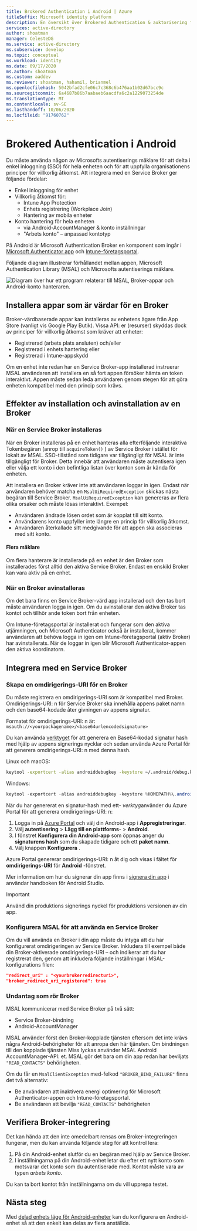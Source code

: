 ```yaml
---
title: Brokered Authentication i Android | Azure
titleSuffix: Microsoft identity platform
description: En översikt över Brokered Authentication & auktorisering för Android i Microsoft Identity Platform
services: active-directory
author: shoatman
manager: CelesteDG
ms.service: active-directory
ms.subservice: develop
ms.topic: conceptual
ms.workload: identity
ms.date: 09/17/2020
ms.author: shoatman
ms.custom: aaddev
ms.reviewer: shoatman, hahamil, brianmel
ms.openlocfilehash: 5042bfad2cfe06c7c368c6b476aa1b02d67bcc9c
ms.sourcegitcommit: 6a4687b86b7aabaeb6aacdfa6c2a1229073254de
ms.translationtype: MT
ms.contentlocale: sv-SE
ms.lasthandoff: 10/06/2020
ms.locfileid: "91760762"
---
```

# <a name="brokered-authentication-in-android"></a>Brokered Authentication i Android

Du måste använda någon av Microsofts autentiserings mäklare för att delta i enkel inloggning (SSO) för hela enheten och för att uppfylla organisationens principer för villkorlig åtkomst. Att integrera med en Service Broker ger följande fördelar:

- Enkel inloggning för enhet
- Villkorlig åtkomst för:
  - Intune App Protection
  - Enhets registrering (Workplace Join)
  - Hantering av mobila enheter
- Konto hantering för hela enheten
  -  via Android-AccountManager & konto inställningar
  - "Arbets konto" – anpassad kontotyp

På Android är Microsoft Authentication Broker en komponent som ingår i [Microsoft Authenticator app](https://play.google.com/store/apps/details?id=com.azure.authenticator) och [Intune-företagsportal](https://play.google.com/store/apps/details?id=com.microsoft.windowsintune.companyportal).

Följande diagram illustrerar förhållandet mellan appen, Microsoft Authentication Library (MSAL) och Microsofts autentiserings mäklare.

![Diagram över hur ett program relaterar till MSAL, Broker-appar och Android-konto hanteraren.](./media/brokered-auth/brokered-deployment-diagram.png)

## <a name="installing-apps-that-host-a-broker"></a>Installera appar som är värdar för en Broker

Broker-värdbaserade appar kan installeras av enhetens ägare från App Store (vanligt vis Google Play Butik). Vissa API: er (resurser) skyddas dock av principer för villkorlig åtkomst som kräver att enheter:

- Registrerad (arbets plats ansluten) och/eller
- Registrerad i enhets hantering eller
- Registrerad i Intune-appskydd

Om en enhet inte redan har en Service Broker-app installerad instruerar MSAL användaren att installera en så fort appen försöker hämta en token interaktivt. Appen måste sedan leda användaren genom stegen för att göra enheten kompatibel med den princip som krävs.

## <a name="effects-of-installing-and-uninstalling-a-broker"></a>Effekter av installation och avinstallation av en Broker

### <a name="when-a-broker-is-installed"></a>När en Service Broker installeras

När en Broker installeras på en enhet hanteras alla efterföljande interaktiva Tokenbegäran (anrop till `acquireToken()` ) av Service Broker i stället för lokalt av MSAL. SSO-tillstånd som tidigare var tillgängligt för MSAL är inte tillgängligt för Broker. Detta innebär att användaren måste autentisera igen eller välja ett konto i den befintliga listan över konton som är kända för enheten.

Att installera en Broker kräver inte att användaren loggar in igen. Endast när användaren behöver matcha en `MsalUiRequiredException` skickas nästa begäran till Service Broker. `MsalUiRequiredException` kan genereras av flera olika orsaker och måste lösas interaktivt. Exempel:

- Användaren ändrade lösen ordet som är kopplat till sitt konto.
- Användarens konto uppfyller inte längre en princip för villkorlig åtkomst.
- Användaren återkallade sitt medgivande för att appen ska associeras med sitt konto.

#### <a name="multiple-brokers"></a>Flera mäklare

Om flera hanterare är installerade på en enhet är den Broker som installerades först alltid den aktiva Service Broker. Endast en enskild Broker kan vara aktiv på en enhet.

### <a name="when-a-broker-is-uninstalled"></a>När en Broker avinstalleras

Om det bara finns en Service Broker-värd app installerad och den tas bort måste användaren logga in igen. Om du avinstallerar den aktiva Broker tas kontot och tillhör ande token bort från enheten.

Om Intune-företagsportal är installerat och fungerar som den aktiva utjämningen, och Microsoft Authenticator också är installerat, kommer användaren att behöva logga in igen om Intune-företagsportal (aktiv Broker) har avinstallerats. När de loggar in igen blir Microsoft Authenticator-appen den aktiva koordinatorn.

## <a name="integrating-with-a-broker"></a>Integrera med en Service Broker

### <a name="generating-a-redirect-uri-for-a-broker"></a>Skapa en omdirigerings-URI för en Broker

Du måste registrera en omdirigerings-URI som är kompatibel med Broker. Omdirigerings-URI: n för Service Broker ska innehålla appens paket namn och den base64-kodade åter givningen av appens signatur.

Formatet för omdirigerings-URI: n är: `msauth://<yourpackagename>/<base64urlencodedsignature>`

Du kan använda [verktyget](https://manpages.debian.org/buster/openjdk-11-jre-headless/keytool.1.en.html) för att generera en Base64-kodad signatur hash med hjälp av appens signerings nycklar och sedan använda Azure Portal för att generera omdirigerings-URI: n med denna hash.

Linux och macOS:

```bash
keytool -exportcert -alias androiddebugkey -keystore ~/.android/debug.keystore | openssl sha1 -binary | openssl base64
```

Windows:

```powershell
keytool -exportcert -alias androiddebugkey -keystore %HOMEPATH%\.android\debug.keystore | openssl sha1 -binary | openssl base64
```

När du har genererat en signatur-hash med ett- *verktyg*använder du Azure Portal för att generera omdirigerings-URI: n:

1. Logga in på [Azure Portal](https://portal.azure.com) och välj din Android-app i **Appregistreringar**.
1. Välj **autentisering**  >  **Lägg till en plattforms**-  >  **Android**.
1. I fönstret **Konfigurera din Android-app** som öppnas anger du **signaturens hash** som du skapade tidigare och ett **paket namn**.
1. Välj knappen **Konfigurera** .

Azure Portal genererar omdirigerings-URI: n åt dig och visas i fältet för **omdirigerings-URI** för **Android** -fönstret.

Mer information om hur du signerar din app finns i [signera din app](https://developer.android.com/studio/publish/app-signing) i användar handboken för Android Studio.

> [!IMPORTANT]
> Använd din produktions signerings nyckel för produktions versionen av din app.

### <a name="configure-msal-to-use-a-broker"></a>Konfigurera MSAL för att använda en Service Broker

Om du vill använda en Broker i din app måste du intyga att du har konfigurerat omdirigeringen av Service Broker. Inkludera till exempel både din Broker-aktiverade omdirigerings-URI – och indikerar att du har registrerat den, genom att inkludera följande inställningar i MSAL-konfigurations filen:

```json
"redirect_uri" : "<yourbrokerredirecturi>",
"broker_redirect_uri_registered": true
```

### <a name="broker-related-exceptions"></a>Undantag som rör Broker

MSAL kommunicerar med Service Broker på två sätt:

- Service Broker-bindning
- Android-AccountManager

MSAL använder först den Broker-kopplade tjänsten eftersom det inte krävs några Android-behörigheter för att anropa den här tjänsten. Om bindningen till den kopplade tjänsten Miss lyckas använder MSAL Android AccountManager-API: et. MSAL gör det bara om din app redan har beviljats `"READ_CONTACTS"` behörigheten.

Om du får en `MsalClientException` med-felkod `"BROKER_BIND_FAILURE"` finns det två alternativ:

- Be användaren att inaktivera energi optimering för Microsoft Authenticator-appen och Intune-företagsportal.
- Be användaren att bevilja `"READ_CONTACTS"` behörigheten

## <a name="verifying-broker-integration"></a>Verifiera Broker-integrering

Det kan hända att den inte omedelbart rensas om Broker-integreringen fungerar, men du kan använda följande steg för att kontrol lera:

1. På din Android-enhet slutför du en begäran med hjälp av Service Broker.
1. I inställningarna på din Android-enhet letar du efter ett nytt konto som motsvarar det konto som du autentiserade med. Kontot måste vara av typen *arbets konto*.

Du kan ta bort kontot från inställningarna om du vill upprepa testet.

## <a name="next-steps"></a>Nästa steg

Med [delad enhets läge för Android-enheter](msal-android-shared-devices.md) kan du konfigurera en Android-enhet så att den enkelt kan delas av flera anställda.
